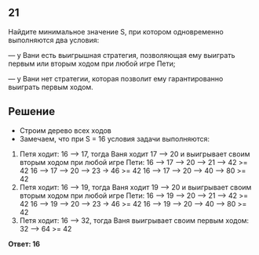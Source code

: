 ## 21

Найдите минимальное значение S, при котором одновременно выполняются два условия:

— у Вани есть выигрышная стратегия, позволяющая ему выиграть первым или вторым ходом при любой игре Пети;

— у Вани нет стратегии, которая позволит ему гарантированно выиграть первым ходом.

## Решение

* Строим дерево всех ходов
* Замечаем, что при S = 16 условия задачи выполняются:
1) Петя ходит: 16 --> 17, тогда Ваня ходит 17 --> 20 и выигрывает своим вторым ходом при любой игре Пети:
16 --> 17 --> 20 --> 21 --> 42 >= 42
16 --> 17 --> 20 --> 23 -> 46 >= 42
16 --> 17 --> 20 --> 40 --> 80 >= 42
2) Петя ходит: 16 --> 19, тогда Ваня ходит 19 --> 20 и выигрывает своим вторым ходом при любой игре Пети:
16 --> 19 --> 20 --> 21 --> 42 >= 42
16 --> 19 --> 20 --> 23 -> 46 >= 42
16 --> 19 --> 20 --> 40 --> 80 >= 42
3) Петя ходит: 16 --> 32, тогда Ваня выигрывает своим первым ходом: 32 --> 64 >= 42

**Ответ: 16**